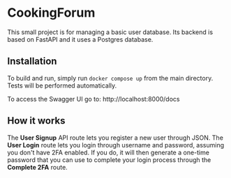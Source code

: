 # CookingForum

This small project is for managing a basic user database. Its backend is based on FastAPI and it uses a Postgres database.

## Installation

To build and run, simply run `docker compose up` from the main directory. Tests will be performed automatically.

To access the Swagger UI go to: http://localhost:8000/docs

## How it works

The **User Signup** API route lets you register a new user through JSON.
The **User Login** route lets you login through username and password, assuming you don't have 2FA enabled. If you do, it will then generate a one-time password that you can use to complete your login process through the **Complete 2FA** route.
